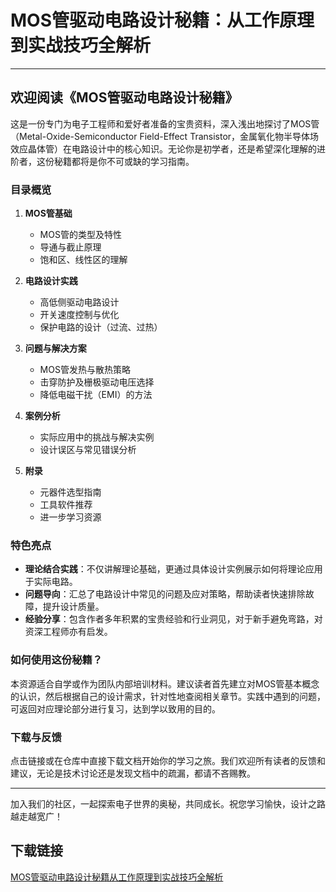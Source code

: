# MOS管驱动电路设计秘籍：从工作原理到实战技巧全解析

---

## 欢迎阅读《MOS管驱动电路设计秘籍》

这是一份专门为电子工程师和爱好者准备的宝贵资料，深入浅出地探讨了MOS管（Metal-Oxide-Semiconductor Field-Effect Transistor，金属氧化物半导体场效应晶体管）在电路设计中的核心知识。无论你是初学者，还是希望深化理解的进阶者，这份秘籍都将是你不可或缺的学习指南。

### 目录概览

1. **MOS管基础**
   - MOS管的类型及特性
   - 导通与截止原理
   - 饱和区、线性区的理解

2. **电路设计实践**
   - 高低侧驱动电路设计
   - 开关速度控制与优化
   - 保护电路的设计（过流、过热）

3. **问题与解决方案**
   - MOS管发热与散热策略
   - 击穿防护及栅极驱动电压选择
   - 降低电磁干扰（EMI）的方法

4. **案例分析**
   - 实际应用中的挑战与解决实例
   - 设计误区与常见错误分析

5. **附录**
   - 元器件选型指南
   - 工具软件推荐
   - 进一步学习资源

### 特色亮点

- **理论结合实践**：不仅讲解理论基础，更通过具体设计实例展示如何将理论应用于实际电路。
- **问题导向**：汇总了电路设计中常见的问题及应对策略，帮助读者快速排除故障，提升设计质量。
- **经验分享**：包含作者多年积累的宝贵经验和行业洞见，对于新手避免弯路，对资深工程师亦有启发。

### 如何使用这份秘籍？

本资源适合自学或作为团队内部培训材料。建议读者首先建立对MOS管基本概念的认识，然后根据自己的设计需求，针对性地查阅相关章节。实践中遇到的问题，可返回对应理论部分进行复习，达到学以致用的目的。

### 下载与反馈

点击链接或在仓库中直接下载文档开始你的学习之旅。我们欢迎所有读者的反馈和建议，无论是技术讨论还是发现文档中的疏漏，都请不吝赐教。

---

加入我们的社区，一起探索电子世界的奥秘，共同成长。祝您学习愉快，设计之路越走越宽广！

## 下载链接

[MOS管驱动电路设计秘籍从工作原理到实战技巧全解析](https://pan.quark.cn/s/01bf6c83dd5c)